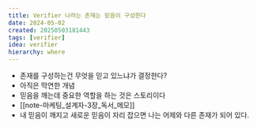 ```yaml
---
title: Verifier 나라는 존재는 믿음이 구성한다
date: 2024-05-02
created: 20250503181443
tags: [verifier]
idea: verifier
hierarchy: where
---
```

* 존재를 구성하는건 무엇을 믿고 있느냐가 결정한다?
* 아직은 막연한 개념
* 믿음을 깨는데 중요한 역할을 하는 것은 스토리이다
* [[note-마케팅_설계자-3장_독서_메모]]
* 내 믿음이 깨지고 새로운 믿음이 자리 잡으면 나는 어제와 다른 존재가 되어 있다.
